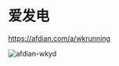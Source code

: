 # 爱发电
https://afdian.com/a/wkrunning

![afdian-wkyd](https://github.com/user-attachments/assets/76394b13-8917-4302-88d1-0eb125f6d39d)
